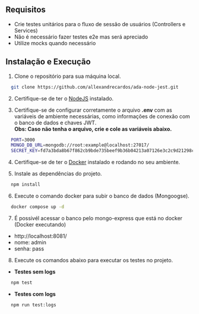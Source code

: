 ## Requisitos

- Crie testes unitários para o fluxo de sessão de usuários (Controllers e Services)
- Não é necessário fazer testes e2e mas será apreciado
- Utilize mocks quando necessário

## Instalação e Execução
1. Clone o repositório para sua máquina local.
```bash
  git clone https://github.com/allexandrecardos/ada-node-jest.git
```

2. Certifique-se de ter o [NodeJS](https://nodejs.org/en/download/current) instalado. 

3. Certifique-se de configurar corretamente o arquivo **.env** com as variáveis de ambiente necessárias, como informações de conexão com o banco de dados e chaves JWT.<br>
**Obs: Caso não tenha o arquivo, crie e cole as variáveis abaixo.**
```bash
  PORT=3000
  MONGO_DB_URL=mongodb://root:example@localhost:27017/
  SECRET_KEY=fd7a3bda8b67f862cb9bde735beef9b36b04213a07126e3c2c9d21298c124132
```
4. Certifique-se de ter o [Docker](https://www.docker.com/get-started/) instalado e rodando no seu ambiente.

5. Instale as dependências do projeto.
```bash
  npm install
```

6. Execute o comando docker para subir o banco de dados (Mongoogse).
```bash
  docker compose up -d
```
7. É possivél acessar o banco pelo mongo-express que está no docker (Docker executando)
- http://localhost:8081/
- nome: admin
- senha: pass

8. Execute os comandos abaixo para executar os testes no projeto.

- **Testes sem logs**
```bash 
  npm test
```

- **Testes com logs**
```bash 
  npm run test:logs
```